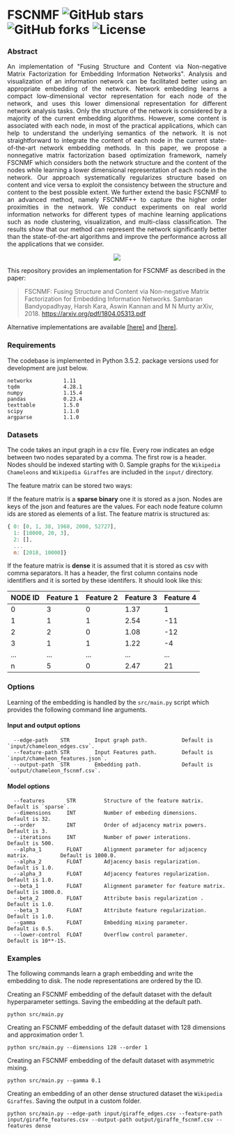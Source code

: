 FSCNMF ![GitHub stars](https://img.shields.io/github/stars/benedekrozemberczki/FSCNMF.svg?style=plastic) ![GitHub forks](https://img.shields.io/github/forks/benedekrozemberczki/FSCNMF.svg?color=blue&style=plastic) ![License](https://img.shields.io/github/license/benedekrozemberczki/FSCNMF.svg?color=blue&style=plastic)
============================================
### Abstract

<p align="justify">
An implementation of "Fusing Structure and Content via Non-negative Matrix Factorization for Embedding Information Networks". Analysis and visualization of an information network can be facilitated better using an appropriate embedding of the network. Network embedding learns a compact low-dimensional vector representation for each node of the network, and uses this lower dimensional representation for different network analysis tasks. Only the structure of the network is considered by a majority of the current embedding algorithms. However, some content is associated with each node, in most of the practical applications, which can help to understand the underlying semantics of the network. It is not straightforward to integrate the content of each node in the current state-of-the-art network embedding methods. In this paper, we propose a nonnegative matrix factorization based optimization framework, namely FSCNMF which considers both the network structure and the content of the nodes while learning a lower dimensional representation of each node in the network. Our approach systematically regularizes structure based on content and vice versa to exploit the consistency between the structure and content to the best possible extent. We further extend the basic FSCNMF to an advanced method, namely FSCNMF++ to capture the higher order proximities in the network. We conduct experiments on real world information networks for different types of machine learning applications such as node clustering, visualization, and multi-class classification. The results show that our method can represent the network significantly better than the state-of-the-art algorithms and improve the performance across all the applications that we consider. </p>
<div style="text-align:center"><img src ="fscnmf.png" ,width=720/></div>

This repository provides an implementation for FSCNMF as described in the paper:
> FSCNMF: Fusing Structure and Content via Non-negative Matrix Factorization for Embedding Information Networks.
> Sambaran Bandyopadhyay, Harsh Kara, Aswin Kannan and M N Murty
> arXiv, 2018.
> https://arxiv.org/pdf/1804.05313.pdf

Alternative implementations are available [[here]](https://github.com/sambaranban/FSCNMF) and [[here]](https://github.com/hkara657/FSCNMF).


### Requirements

The codebase is implemented in Python 3.5.2. package versions used for development are just below.
```
networkx          1.11
tqdm              4.28.1
numpy             1.15.4
pandas            0.23.4
texttable         1.5.0
scipy             1.1.0
argparse          1.1.0
```
### Datasets

The code takes an input graph in a csv file. Every row indicates an edge between two nodes separated by a comma. The first row is a header. Nodes should be indexed starting with 0. Sample graphs for the `Wikipedia Chameleons` and `Wikipedia Giraffes` are included in the  `input/` directory. 

The feature matrix can be stored two ways:

If the feature matrix is a **sparse binary** one it is stored as a json. Nodes are keys of the json and features are the values. For each node feature column ids are stored as elements of a list. The feature matrix is structured as:

```javascript
{ 0: [0, 1, 38, 1968, 2000, 52727],
  1: [10000, 20, 3],
  2: [],
  ...
  n: [2018, 10000]}
```
If the feature matrix is **dense** it is assumed that it is stored as csv with comma separators. It has a header, the first column contains node identifiers and it is sorted by these identifers. It should look like this:

| **NODE ID**| **Feature 1** | **Feature 2** | **Feature 3** | **Feature 4** |
| --- | --- | --- | --- |--- |
| 0 | 3 |0 |1.37 |1 |
| 1 | 1 |1 |2.54 |-11 |
| 2 | 2 |0 |1.08 |-12 |
| 3 | 1 |1 |1.22 |-4 |
| ... | ... |... |... |... |
| n | 5 |0 |2.47 |21 |


### Options

Learning of the embedding is handled by the `src/main.py` script which provides the following command line arguments.

#### Input and output options

```
  --edge-path    STR        Input graph path.           Default is `input/chameleon_edges.csv`.
  --feature-path STR        Input Features path.        Default is `input/chameleon_features.json`.
  --output-path  STR        Embedding path.             Default is `output/chameleon_fscnmf.csv`.
```

#### Model options

```
  --features       STR         Structure of the feature matrix.                   Default is `sparse`. 
  --dimensions     INT         Number of embeding dimensions.                     Default is 32.
  --order          INT         Order of adjacency matrix powers.                  Default is 3.
  --iterations     INT         Number of power interations.                       Default is 500.
  --alpha_1        FLOAT       Alignment parameter for adjacency matrix.          Default is 1000.0.
  --alpha_2        FLOAT       Adjacency basis regularization.                    Default is 1.0.
  --alpha_3        FLOAT       Adjacency features regularization.                 Default is 1.0.
  --beta_1         FLOAT       Alignment parameter for feature matrix.            Default is 1000.0.
  --beta_2         FLOAT       Attribute basis regularization .                   Default is 1.0.
  --beta_3         FLOAT       Attribute feature regularization.                  Default is 1.0.
  --gamma          FLOAT       Embedding mixing parameter.                        Default is 0.5.  
  --lower-control  FLOAT       Overflow control parameter.                        Default is 10**-15.  
```

### Examples

The following commands learn a graph embedding and write the embedding to disk. The node representations are ordered by the ID.

Creating an FSCNMF embedding of the default dataset with the default hyperparameter settings. Saving the embedding at the default path.

```
python src/main.py
```
Creating an FSCNMF embedding of the default dataset with 128 dimensions and approximation order 1.

```
python src/main.py --dimensions 128 --order 1
```

Creating an FSCNMF embedding of the default dataset with asymmetric mixing.

```
python src/main.py --gamma 0.1
```

Creating an embedding of an other dense structured dataset the `Wikipedia Giraffes`. Saving the output in a custom folder.

```
python src/main.py --edge-path input/giraffe_edges.csv --feature-path input/giraffe_features.csv --output-path output/giraffe_fscnmf.csv --features dense
```
